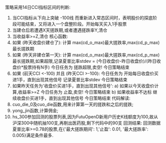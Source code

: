 策略采用14日CCI指标区间的判断:
1) 当CCI指标从下向上突破 -100线 而重新进入常态区间时，表明股价的探底阶段可能结束，又将进入一个盘整阶段。开始每天买入1手股票
2) 当建仓后若遭遇X天搓跌期,或者遭遇搓跌率Y,清仓
3) 当收益率>=Z,清仓
核心函数:
1) 如果 (昨天收盘价建仓了):
        计算 max(cd_o_max)最大搓跌率,max(cd_p_max)最长搓跌期
2) 如果 (昨天非建仓第一天):
        计算 max(cd_o_max)最大搓跌率,max(cd_p_max)最长搓跌期,如果超限,记录夏普比率stdev = (今日收盘价-昨日收盘价)/(昨日收盘价*股票持有N手)
        今日任务为 搓跌超限,卖空!
        今日策略结束
3) 如果 (前天CCI <-100) 并且 (昨天CCI >-100):
        今日任务为 开始每日收盘价买进1手，直到出现其他信号
        记录夏普比率stdev
        今日策略结束
4) 如果昨天任务为'收盘价买进1手，直到出现其他信号':
        a) 如果以今天收盘价计算,收益率>=Z
                今日任务为 止盈,卖空!
                今日策略结束
        b) 如果收益率不达标
                继续收盘价买进1手，直到出现其他信号
                今日策略结束
代码解读:
1) cuo_die_0及cuo_die函数,用来计算第一天的搓跌和之后的搓跌;
2) yong_jin函数,计算佣金;
3) hs_300参加回测的股票列表,因为FutuOpenD新用户历史K线额度为100,故从沪深300中随机抽100支,再剔出医药股,剩下代码中的90支
回测结果:
回测数据夏普比率>=0.78的股票,在{'最大搓跌期间': 1,'止盈': 0.01, '最大搓跌率': 0.005}满足条件最多.





